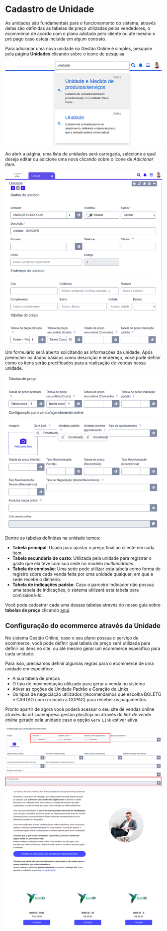 # Cadastro de Unidade

As unidades são fundamentais para o funcionamento do sistema, através delas são definidas as tabelas de preço utilizadas pelos vendedores, o ecommerce de acordo com o plano adotado pelo cliente ou até mesmo o pré pago caso esteja incluída em algum contrato.

Para adicionar uma nova unidade no Gestão Online é simples, pesquise pela página **Unidades** clicando sobre o ícone de pesquisa.

![](../../.gitbook/assets/1_unidade.png)

Ao abrir a página, uma lista de unidades será carregada, selecione a qual deseja editar ou adicione uma nova clicando sobre o ícone de _Adicionar Item_.

![](../../.gitbook/assets/2_unidade.png)

Um formulário será aberto solicitando as informações da unidade. Após preencher os dados básicos como descrição e endereço, você pode definir como os itens serão precificados para a realização de vendas nessa unidade.

![](../../.gitbook/assets/3_unidade.png)

Dentre as tabelas definidas na unidade temos:

* **Tabela principal**: Usada para ajustar o preço final ao cliente em cada item.
* **Tabela secundária de custo**: Utilizada pela unidade para registrar o gasto que ela teve com sua sede no modelo _multiunidades_.
* **Tabela de comissão**: Uma sede pode utilizar esta tabela como forma de registro sobre cada venda feita por uma unidade qualquer, em que a sede recebe o dinheiro.
* **Tabela de indicações padrão**: Caso o parceiro indicador não possua uma tabela de indicações, o sistema utilizará esta tabela para comissioná-lo.

Você pode cadastrar cada uma dessas tabelas através do nosso guia sobre **tabelas de preço** clicando [aqui](cadastro_unidade.md).

## Configuração do ecommerce através da Unidade

No sistema Gestão Online, caso o seu plano possua o serviço de ecommerce, você pode definir qual tabela de preço será utilizada para definir os itens no site, ou até mesmo gerar um ecommerce específico para cada unidade.

Para isso, precisamos definir algumas regras para o ecommerce de uma unidade em específico:

* A sua tabela de preços
* O tipo de movimentação utilizado para gerar a venda no sistema
* Ativar as opções de Unidade Padrão e Geração de Links
* Os tipos de negociação utilizados \(recomendamos que escolha BOLETO e CARTAO com o vínculo a GOPAG\) para receber os pagamentos.

Pronto apartir de agora você poderá acessar o seu site de vendas online através da url suaempresa.gestao.plus/loja ou através do _link de venda online_ gerado pela unidade caso a opção `Gera Link` estiver ativa.

![](../../.gitbook/assets/4_unidade.png)

![Exemplo de Ecommerce Online](../../.gitbook/assets/5_unidade.png)

